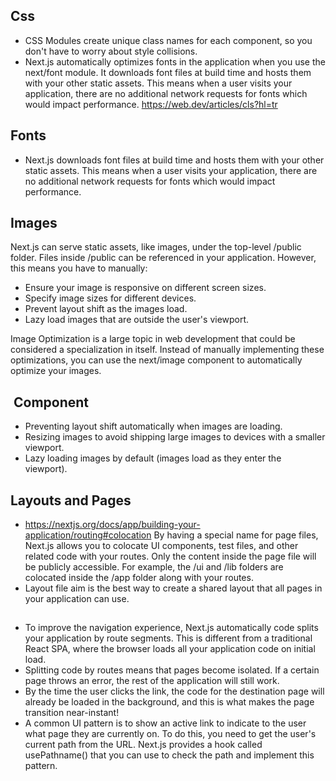## Css

- CSS Modules create unique class names for each component, so you don't have to worry about style collisions.
- Next.js automatically optimizes fonts in the application when you use the next/font module. It downloads font files at build time and hosts them with your other static assets. This means when a user visits your application, there are no additional network requests for fonts which would impact performance. https://web.dev/articles/cls?hl=tr

## Fonts

- Next.js downloads font files at build time and hosts them with your other static assets. This means when a user visits your application, there are no additional network requests for fonts which would impact performance.

## Images

Next.js can serve static assets, like images, under the top-level /public folder. Files inside /public can be referenced in your application.
However, this means you have to manually:

- Ensure your image is responsive on different screen sizes.
- Specify image sizes for different devices.
- Prevent layout shift as the images load.
- Lazy load images that are outside the user's viewport.

Image Optimization is a large topic in web development that could be considered a specialization in itself. Instead of manually implementing these optimizations, you can use the next/image component to automatically optimize your images.

## <Image> Component

- Preventing layout shift automatically when images are loading.
- Resizing images to avoid shipping large images to devices with a smaller viewport.
- Lazy loading images by default (images load as they enter the viewport).

## Layouts and Pages

- https://nextjs.org/docs/app/building-your-application/routing#colocation
  By having a special name for page files, Next.js allows you to colocate UI components, test files, and other related code with your routes. Only the content inside the page file will be publicly accessible. For example, the /ui and /lib folders are colocated inside the /app folder along with your routes.
- Layout file aim is the best way to create a shared layout that all pages in your application can use.

## <Link>

- To improve the navigation experience, Next.js automatically code splits your application by route segments. This is different from a traditional React SPA, where the browser loads all your application code on initial load.
- Splitting code by routes means that pages become isolated. If a certain page throws an error, the rest of the application will still work.
- By the time the user clicks the link, the code for the destination page will already be loaded in the background, and this is what makes the page transition near-instant!
- A common UI pattern is to show an active link to indicate to the user what page they are currently on. To do this, you need to get the user's current path from the URL. Next.js provides a hook called usePathname() that you can use to check the path and implement this pattern.
